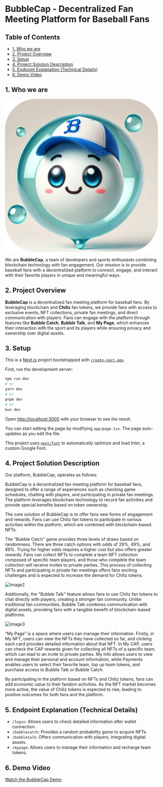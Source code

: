 # BubbleCap - Decentralized Fan Meeting Platform for Baseball Fans

## Table of Contents
- [1. Who we are](#1-who-we-are)
- [2. Project Overview](#2-project-overview)
- [3. Setup](#3-setup)
- [4. Project Solution Description](#4-project-solution-description)
- [5. Endpoint Explanation (Technical Details)](#5-endpoint-explanation-technical-details)
- [6. Demo Video](#6-demo-video)

## 1. Who we are

![BubbleCap logo](https://github.com/BVBubbleCap/BubbleCapFront/raw/main/image1.png)


We are **BubbleCap**, a team of developers and sports enthusiasts combining blockchain technology with fan engagement. Our mission is to provide baseball fans with a decentralized platform to connect, engage, and interact with their favorite players in unique and meaningful ways.


## 2. Project Overview

**BubbleCap** is a decentralized fan meeting platform for baseball fans. By leveraging blockchain and **Chiliz** fan tokens, we provide fans with access to exclusive events, NFT collections, private fan meetings, and direct communication with players. Fans can engage with the platform through features like **Bubble Catch**, **Bubble Talk**, and **My Page**, which enhances their interaction with the sport and its players while ensuring privacy and ownership over digital assets.

## 3. Setup

This is a [Next.js](https://nextjs.org/) project bootstrapped with [`create-next-app`](https://github.com/vercel/next.js/tree/canary/packages/create-next-app).

First, run the development server:

```bash
npm run dev
# or
yarn dev
# or
pnpm dev
# or
bun dev
```

Open [http://localhost:3000](http://localhost:3000) with your browser to see the result.

You can start editing the page by modifying `app/page.tsx`. The page auto-updates as you edit the file.

This project uses [`next/font`](https://nextjs.org/docs/basic-features/font-optimization) to automatically optimize and load Inter, a custom Google Font.

## 4. Project Solution Description

Our platform, BubbleCap, operates as follows:

BubbleCap is a decentralized fan meeting platform for baseball fans, designed to offer a range of experiences such as checking game schedules, chatting with players, and participating in private fan meetings. The platform leverages blockchain technology to record fan activities and provide special benefits based on token ownership.

The core solution of BubbleCap is to offer fans new forms of engagement and rewards. Fans can use Chiliz fan tokens to participate in various activities within the platform, which are combined with blockchain-based NFTs.

The "Bubble Catch" game provides three levels of draws based on randomness. There are three catch options with odds of 29%, 49%, and 89%. Trying for higher odds requires a higher cost but also offers greater rewards. Fans can collect NFTs to complete a team NFT collection composed of specific team players, and those who complete the team collection will receive invites to private parties. This process of collecting NFTs and participating in private fan meetings offers fans exciting challenges and is expected to increase the demand for Chiliz tokens.

![image2](https://your-repository-url/path-to-image/image2.png)

Additionally, the "Bubble Talk" feature allows fans to use Chiliz fan tokens to chat directly with players, creating a stronger fan community. Unlike traditional fan communities, Bubble Talk combines communication with digital assets, providing fans with a tangible benefit of blockchain-based platforms.

![image3](https://your-repository-url/path-to-image/image3.png)

“My Page” is a space where users can manage their information. Firstly, in My NFT, users can view the NFTs they have collected so far, and clicking each card provides detailed information about that NFT. In My CAP, users can check the CAP rewards given for collecting all NFTs of a specific team, which can lead to an invite to private parties. My Info allows users to view and manage their personal and account information, while Payments enables users to select their favorite team, top up team tokens, and purchase access to Bubble Talk or Bubble Catch.

By participating in the platform based on NFTs and Chiliz tokens, fans can add economic value to their fandom activities. As the NFT market becomes more active, the value of Chiliz tokens is expected to rise, leading to positive outcomes for both fans and the platform.

## 5. Endpoint Explanation (Technical Details)

- `/login`: Allows users to check detailed information after wallet connection.
- `/bubblecatch`: Provides a random probability game to acquire NFTs.
- `/bubbletalk`: Offers communication with players, integrating digital assets.
- `/mypage`: Allows users to manage their information and recharge team tokens.

## 6. Demo Video

[Watch the BubbleCap Demo](https://youtu.be/a7f66EqgJzw)
